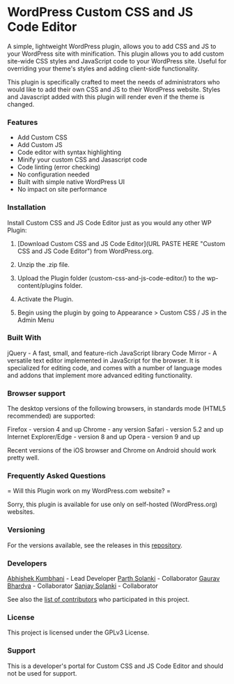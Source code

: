 # WordPress Custom CSS and JS Code Editor

A simple, lightweight WordPress plugin, allows you to add CSS and JS to your WordPress site with minification. This plugin allows you to add custom site-wide CSS styles and JavaScript code to your WordPress site. Useful for overriding your theme's styles and adding client-side functionality.

This plugin is specifically crafted to meet the needs of administrators who would like to add their own CSS and JS to their WordPress website.  Styles and Javascript added with this plugin will render even if the theme is changed.

### Features

- Add Custom CSS
- Add Custom JS
- Code editor with syntax highlighting
- Minify your custom CSS and Jasascript code
- Code linting (error checking)
- No configuration needed
- Built with simple native WordPress UI
- No impact on site performance

### Installation

Install Custom CSS and JS Code Editor just as you would any other WP Plugin:

1. [Download Custom CSS and JS Code Editor](URL PASTE HERE "Custom CSS and JS Code Editor") from WordPress.org.

2. Unzip the .zip file.

3. Upload the Plugin folder (custom-css-and-js-code-editor/) to the wp-content/plugins folder.

4. Activate the Plugin.

5. Begin using the plugin by going to Appearance > Custom CSS / JS in the Admin Menu

### Built With
jQuery - A fast, small, and feature-rich JavaScript library
Code Mirror - A versatile text editor implemented in JavaScript for the browser. It is specialized for editing code, and comes with a number of language modes and addons that implement more advanced editing functionality.

### Browser support
The desktop versions of the following browsers, in standards mode (HTML5 <!doctype html> recommended) are supported:

Firefox	- version 4 and up
Chrome - any version
Safari - version 5.2 and up
Internet Explorer/Edge - version 8 and up
Opera - version 9 and up

Recent versions of the iOS browser and Chrome on Android should work pretty well.

### Frequently Asked Questions

= Will this Plugin work on my WordPress.com website? =

Sorry, this plugin is available for use only on self-hosted (WordPress.org) websites.

### Versioning
For the versions available, see the releases in this <a href="https://github.com/abhishekkumbhani/custom-css-and-js-code-editor/releases">repository</a>.

### Developers
<a href="https://abhishekkumbhani.com/">Abhishek Kumbhani</a> - Lead Developer
<a href="https://monsterinfotech.com/">Parth Solanki</a> - Collaborator
<a href="https://gauravbhardva.com/">Gaurav Bhardva</a> - Collaborator
<a href="https://profiles.wordpress.org/sanjaysolanki/">Sanjay Solanki</a> - Collaborator

See also the <a href="https://github.com/abhishekkumbhani/custom-css-and-js-code-editor/graphs/contributors" target="_blank">list of contributors</a> who participated in this project.


### License
This project is licensed under the GPLv3 License.

### Support
This is a developer's portal for Custom CSS and JS Code Editor and should not be used for support.